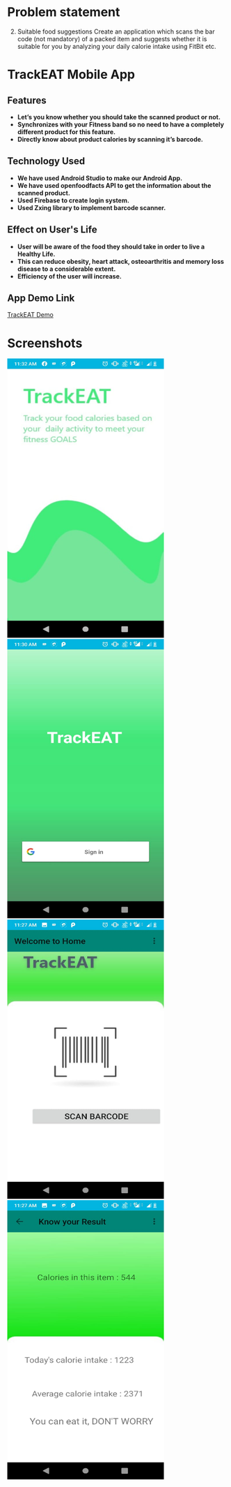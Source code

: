 # Problem statement
2. Suitable food suggestions
Create an application which scans the bar code (not mandatory)  of a packed item and suggests whether it is suitable for you by analyzing your daily calorie intake using FitBit etc.

# TrackEAT Mobile App
## Features
- **Let’s you know whether you should take the scanned product or not.**
- **Synchronizes with your Fitness band so no need to have a completely different product for this feature.**
- **Directly know about product calories by scanning it’s barcode.**

## Technology Used
- **We have used Android Studio to make our Android App.**
- **We have used openfoodfacts API to get the information about the scanned product.**
- **Used Firebase to create login system.**
- **Used Zxing library to implement barcode scanner.**

## Effect on User's Life
- **User will be aware of the food they should take in order to live a Healthy Life.**
- **This can reduce obesity, heart attack, osteoarthritis and memory loss disease to a considerable extent.**
- **Efficiency of the user will increase.**

## App Demo Link
[TrackEAT Demo](https://www.youtube.com/watch?v=QWb5x8GY4cU)

# Screenshots

<img src="./screenshots/4.jpeg" height="640px" width="360px"/>

<img src="./screenshots/1.jpeg" height="640px" width="360px"/>

<img src="./screenshots/2.jpeg" height="640px" width="360px"/>

<img src="./screenshots/3.jpeg" height="640px" width="360px"/>
